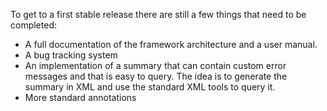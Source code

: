 To get to a first stable release there are still a few things that need
to be completed:

  - A full documentation of the framework architecture and a user
    manual.
  - A bug tracking system
  - An implementation of a summary that can contain custom error
    messages and that is easy to query. The idea is to generate the
    summary in XML and use the standard XML tools to query it.
  - More standard annotations